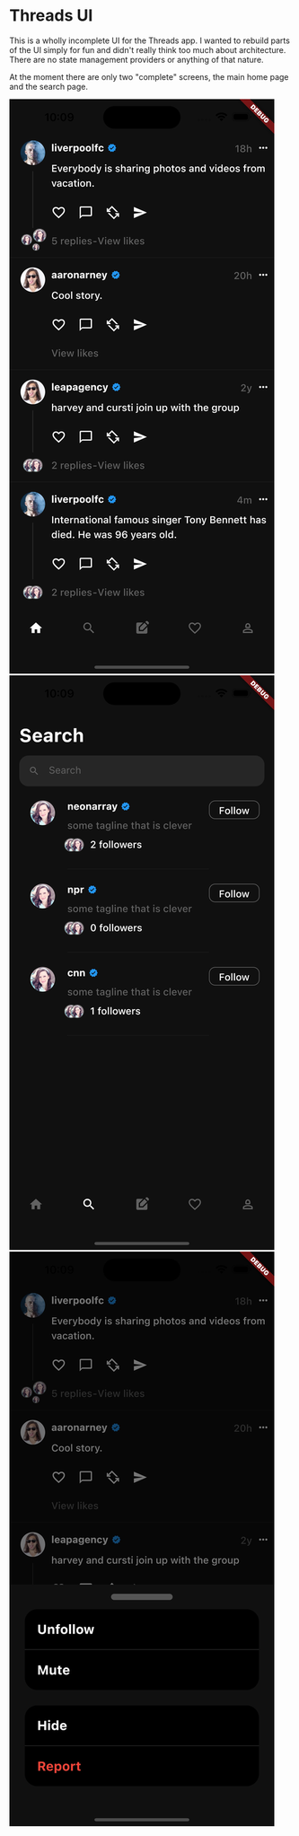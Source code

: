 # Threads UI

This is a wholly incomplete UI for the Threads app. I wanted to rebuild parts of the UI simply for fun
and didn't really think too much about architecture. There are no state management providers or
anything of that nature.

At the moment there are only two "complete" screens, the main home page and the search page.

![Home Page](./home.jpg)
![Search Page](./search.jpg)
![Thread Drawer](./drawer.jpg)
